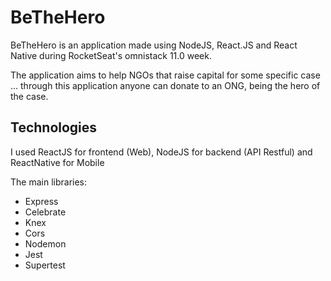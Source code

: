# BeTheHero

BeTheHero is an application made using NodeJS, React.JS and React Native
during RocketSeat's omnistack 11.0 week.

The application aims to help NGOs that raise capital
for some specific case ...
through this application anyone can donate to an ONG, being
the hero of the case.

## Technologies

I used ReactJS for frontend (Web), NodeJS for backend (API Restful) 
and ReactNative for Mobile

The main libraries: 
- Express
- Celebrate
- Knex
- Cors
- Nodemon
- Jest
- Supertest
